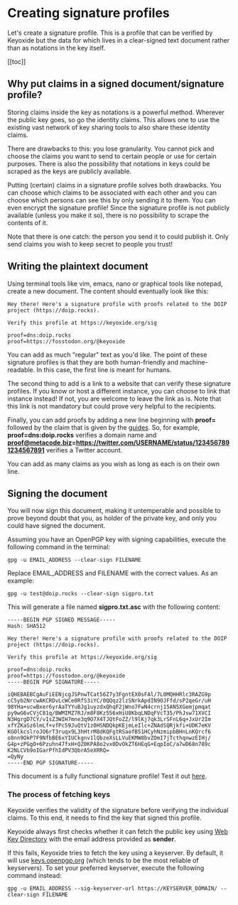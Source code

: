 # Creating signature profiles

Let's create a signature profile. This is a profile that can be verified by Keyoxide but the data for which lives in a clear-signed text document rather than as notations in the key itself.

[[toc]]

## Why put claims in a signed document/signature profile?

Storing claims inside the key as notations is a powerful method. Wherever the public key goes, so go the identity claims. This allows one to use the existing vast network of key sharing tools to also share these identity claims.

There are drawbacks to this: you lose granularity. You cannot pick and choose the claims you want to send to certain people or use for certain purposes. There is also the possibility that notations in keys could be scraped as the keys are publicly available.

Putting (certain) claims in a signature profile solves both drawbacks. You can choose which claims to be associated with each other and you can choose which persons can see this by only sending it to them. You can even encrypt the signature profile! Since the signature profile is not publicly available (unless you make it so), there is no possibility to scrape the contents of it.

Note that there is one catch: the person you send it to could publish it. Only send claims you wish to keep secret to people you trust!

## Writing the plaintext document

Using terminal tools like vim, emacs, nano or graphical tools like notepad, create a new document. The content should eventually look like this:

```
Hey there! Here's a signature profile with proofs related to the DOIP project (https://doip.rocks).

Verify this profile at https://keyoxide.org/sig

proof=dns:doip.rocks
proof=https://fosstodon.org/@keyoxide
```

You can add as much "regular" text as you'd like. The point of these signature profiles is that they are both human-friendly and machine-readable. In this case, the first line is meant for humans.

The second thing to add is a link to a website that can verify these signature profiles. If you know or host a different instance, you can choose to link that instance instead! If not, you are welcome to leave the link as is. Note that this link is not mandatory but could prove very helpful to the recipients.

Finally, you can add proofs by adding a new line beginning with **proof=** followed by the claim that is given by the [guides](/guides). So, for example, **proof=dns:doip.rocks** verifies a domain name and **proof@metacode.biz=https://twitter.com/USERNAME/status/1234567891234567891** verifies a Twitter account.

You can add as many claims as you wish as long as each is on their own line.

## Signing the document

You will now sign this document, making it untemperable and possible to prove beyond doubt that you, as holder of the private key, and only you could have signed the document.

Assuming you have an OpenPGP key with signing capabilities, execute the following command in the terminal:

```
gpg -u EMAIL_ADDRESS --clear-sign FILENAME
```

Replace EMAIL_ADDRESS and FILENAME with the correct values. As an example:

```
gpg -u test@doip.rocks --clear-sign sigpro.txt
```

This will generate a file named **sigpro.txt.asc** with the following content:

```
-----BEGIN PGP SIGNED MESSAGE-----
Hash: SHA512

Hey there! Here's a signature profile with proofs related to the DOIP project (https://doip.rocks).

Verify this profile at https://keyoxide.org/sig

proof=dns:doip.rocks
proof=https://fosstodon.org/@keyoxide
-----BEGIN PGP SIGNATURE-----

iQHEBAEBCgAuFiEENjcgJSPnwTCat56Z7y3FgntEX0sFAl/7L0MQHHRlc3RAZG9p
cC5yb2NrcwAKCRDvLcWCe0RfS3iYC/0QQqz2lzSNrkApdIN9OJFfd/sP2qeGr/uH
98YHa+ucwBxer6yrAaTYYuBJg1uyzdxQhqF2jWno7FwN4crnj15AN5XGemjpmqat
py9wG6vCVjC81q/BWMIMZ7RJ/m8F8Kz556xHiU8KbqLNDqFVcT35/PhJsw71XVCI
N3HgrgD7CY/vIsZ3WIH7mne3q9O7X4TJQtFoZZ/l9lKj7qk3LrSFnL6q+JxUr2Im
xfYZKaSz6lmLf+vfPc59JuQtV1z0HSNDQkpKEjmLeIlc+ZNAdSQRjkfi+UDK7eKV
KGOlkcslroJO6rT3ruqx9L3hHtrM8dKQFgtRSaofB51HCyhNzmipbBHnLnKQrcf6
o8nn9OkP7F9NfbBE6xYIUCkgnv1lQbzeXsLLVuEKMW8bvZOmI7jTcthqnwzEIHj/
G4p+zPGgO+6Pzuhn47fxH+QZ0KPA8o2vx0DvOkZT6HEqG+EqpIoC/a7wD68n789c
K2NLCVb9oIGarPfhIdPV3QbrA5eXRRQ=
=QyNy
-----END PGP SIGNATURE-----
```

This document is a fully functional signature profile! Test it out [here](/sig).

### The process of fetching keys

Keyoxide verifies the validity of the signature before verifying the individual claims. To this end, it needs to find the key that signed this profile.

Keyoxide always first checks whether it can fetch the public key using [Web Key Directory](/guides/web-key-directory) with the email address provided as **sender**.

If this fails, Keyoxide tries to fetch the key using a keyserver. By default, it will use [keys.openpgp.org](https://keys.openpgp.org) (which tends to be the most reliable of keyservers). To set your preferred keyserver, execute the following command instead:

```
gpg -u EMAIL_ADDRESS --sig-keyserver-url https://KEYSERVER_DOMAIN/ --clear-sign FILENAME
```